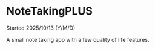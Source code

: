 # NoteTakingPLUS
Started 2025/10/13 (Y/M/D)

A small note taking app with a few quality of life features.
